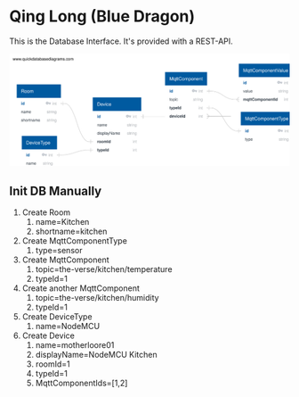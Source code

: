 # Qing Long (Blue Dragon)

This is the Database Interface. It's provided with a REST-API.

![DB Diagram](QuickDBD-qing-long.svg "DB Diagram")

## Init DB Manually

1. Create Room
   1. name=Kitchen
   2. shortname=kitchen
2. Create MqttComponentType
   1. type=sensor
3. Create MqttComponent
   1. topic=the-verse/kitchen/temperature
   2. typeId=1
4. Create another MqttComponent
   1. topic=the-verse/kitchen/humidity
   2. typeId=1
5. Create DeviceType
   1. name=NodeMCU
6. Create Device
   1. name=motherloore01
   2. displayName=NodeMCU Kitchen
   3. roomId=1
   4. typeId=1
   5. MqttComponentIds=[1,2]

